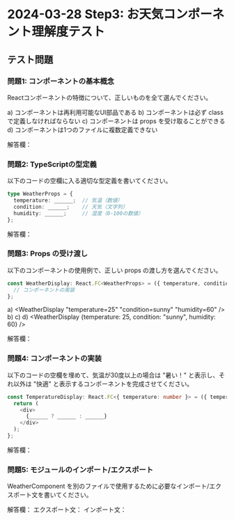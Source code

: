 # 2024-03-28 Step3: お天気コンポーネント理解度テスト

## テスト問題

### 問題1: コンポーネントの基本概念
Reactコンポーネントの特徴について、正しいものを全て選んでください。

a) コンポーネントは再利用可能なUI部品である
b) コンポーネントは必ず class で定義しなければならない
c) コンポーネントは props を受け取ることができる
d) コンポーネントは1つのファイルに複数定義できない

解答欄：


### 問題2: TypeScriptの型定義
以下のコードの空欄に入る適切な型定義を書いてください。

```typescript
type WeatherProps = {
  temperature: ______;  // 気温（数値）
  condition: ______;    // 天気（文字列）
  humidity: ______;     // 湿度（0-100の数値）
};
```

解答欄：


### 問題3: Props の受け渡し
以下のコンポーネントの使用例で、正しい props の渡し方を選んでください。

```typescript
const WeatherDisplay: React.FC<WeatherProps> = ({ temperature, condition, humidity }) => {
  // コンポーネントの実装
};
```

a) <WeatherDisplay "temperature=25" "condition=sunny" "humidity=60" />
b) <WeatherDisplay temperature={25} condition="sunny" humidity={60} />
c) <WeatherDisplay temperature="25" condition="sunny" humidity="60" />
d) <WeatherDisplay {temperature: 25, condition: "sunny", humidity: 60} />

解答欄：


### 問題4: コンポーネントの実装
以下のコードの空欄を埋めて、気温が30度以上の場合は "暑い！" と表示し、それ以外は "快適" と表示するコンポーネントを完成させてください。

```typescript
const TemperatureDisplay: React.FC<{ temperature: number }> = ({ temperature }) => {
  return (
    <div>
      {______ ? ______ : ______}
    </div>
  );
};
```

解答欄：


### 問題5: モジュールのインポート/エクスポート
WeatherComponent を別のファイルで使用するために必要なインポート/エクスポート文を書いてください。

解答欄：
エクスポート文：
インポート文： 